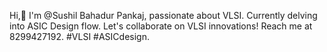 Hi,👋 I'm @Sushil Bahadur Pankaj, passionate about VLSI. Currently delving into ASIC Design flow. Let's collaborate on VLSI innovations! Reach me at 8299427192. #VLSI #ASICdesign.

